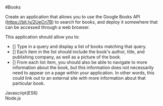 #Books  

Create an application that allows you to use the Google Books API (https://bit.ly/2UeCn7B) to search for books, and deploy it somewhere that can be accessed through a web browser.  

This application should allow you to:  
- [] Type in a query and display a list of books matching that query.  
- [] Each item in the list should include the book's author, title, and publishing company, as well as a picture of the book.  
- [] From each list item, you should also be able to navigate to more information about the book, but this information does not necessarily need to appear on a page within your application. In other words, this could link out to an external site with more information about that particular book.

Javascript(ES6)  
Node.js  

